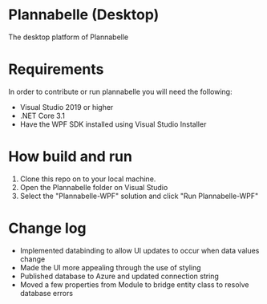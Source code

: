 # Plannabelle (Desktop)

The desktop platform of Plannabelle

# Requirements
In order to contribute or run plannabelle you will need the following:
- Visual Studio 2019 or higher
- .NET Core 3.1
- Have the WPF SDK installed using Visual Studio Installer

# How build and run
1) Clone this repo on to your local machine.
2) Open the Plannabelle folder on Visual Studio
3) Select the "Plannabelle-WPF" solution and click "Run Plannabelle-WPF"

# Change log
* Implemented databinding to allow UI updates to occur when data values change
* Made the UI more appealing through the use of styling
* Published database to Azure and updated connection string
* Moved a few properties from Module to bridge entity class to resolve database errors
